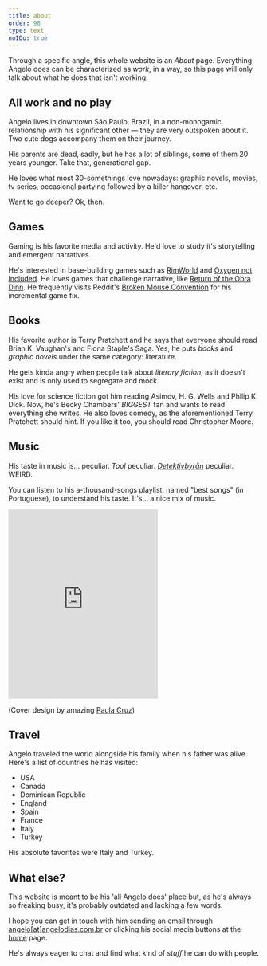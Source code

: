 ```yaml
---
title: about
order: 98
type: text
noIDo: true
---
```


Through a specific angle, this whole website is an *About* page. Everything Angelo does can be characterized as *work*, in a way, so this page will only talk about what he does that isn't working.

## All work and no play

Angelo lives in downtown São Paulo, Brazil, in a non-monogamic relationship with his significant other — they are very outspoken about it. Two cute dogs accompany them on their journey.

His parents are dead, sadly, but he has a lot of siblings, some of them 20 years younger. Take that, generational gap.

He loves what most 30-somethings love nowadays: graphic novels, movies, tv series, occasional partying followed by a killer hangover, etc.

Want to go deeper? Ok, then.

## Games

Gaming is his favorite media and activity. He'd love to study it's storytelling and emergent narratives.

He's interested in base-building games such as [RimWorld](https://www.rockpapershotgun.com/2016/08/12/how-rimworld-generates-great-stories/) and [Oxygen not Included](https://store.steampowered.com/app/457140/Oxygen_Not_Included/). He loves games that challenge narrative, like [Return of the Obra Dinn](https://obradinn.com/). He frequently visits Reddit's [Broken Mouse Convention](https://www.reddit.com/r/incremental_games/) for his incremental game fix.

## Books

His favorite author is Terry Pratchett and he says that everyone should read Brian K. Vaughan's and Fiona Staple's Saga. Yes, he puts *books* and *graphic novels* under the same category: literature.

He gets kinda angry when people talk about *literary fiction*, as it doesn't exist and is only used to segregate and mock.

His love for science fiction got him reading Asimov, H. G. Wells and Philip K. Dick. Now, he's Becky Chambers' *BIGGEST* fan and wants to read everything she writes. He also loves comedy, as the aforementioned Terry Pratchett should hint. If you like it too, you should read Christopher Moore.

## Music

His taste in music is... peculiar. *Tool* peculiar. [*Detektivbyrån*](https://www.youtube.com/watch?v=wBU3waTWrv8) peculiar. WEIRD.

You can listen to his a-thousand-songs playlist, named "best songs" (in Portuguese), to understand his taste. It's... a nice mix of music.

<iframe src="https://open.spotify.com/embed/playlist/7zWHV69ACbsn0MMNkJObcS" width="300" height="380" frameborder="0" allowtransparency="true" allow="encrypted-media"></iframe>

(Cover design by amazing [Paula Cruz](https://www.instagram.com/thepaulacruz/))

## Travel

Angelo traveled the world alongside his family when his father was alive. Here's a list of countries he has visited:

- USA
- Canada
- Dominican Republic
- England
- Spain
- France
- Italy
- Turkey

His absolute favorites were Italy and Turkey.

## What else?

This website is meant to be his 'all Angelo does' place but, as he's always so freaking busy, it's probably outdated and lacking a few words.

I hope you can get in touch with him sending an email through [angelo\[at\]angelodias.com.br](mailto:angelo@angelodias.com.br) or clicking his social media buttons at the [home](/) page.

He's always eager to chat and find what kind of *stuff* he can do with people.
